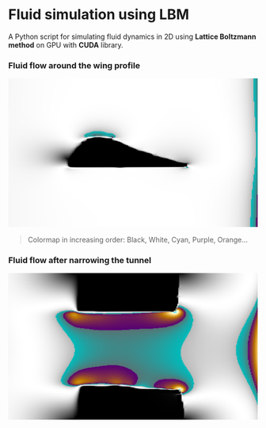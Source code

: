 # Fluid simulation using LBM

A Python script for simulating fluid dynamics in 2D using **Lattice Boltzmann method** on GPU with **CUDA** library.

### Fluid flow around the wing profile
![Wing](images/Preview_wing.png)
> Colormap in increasing order: Black, White, Cyan, Purple, Orange...


### Fluid flow after narrowing the tunnel
![Bernoulli's equation](images/Preview_Bernoulli.png)